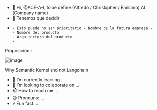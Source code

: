 - 👋 Hi, @ACE-A-I, to be define  (Alfredo / Christopher / Emiliano) AI (Company name)
- 👀 Tenemos que decidir
-     - Esto puede no ser prioritario - Nombre de la futura empresa - 
      - Nombre del producto
      - Arquitectura del producto
      - 
Proposicion :

![image](https://github.com/ACE-A-I/ACE-A-I/assets/173563299/87476c67-9e01-4dc3-9a0e-58209b9cff0c)


Why Semantic Kernel and not Langchain 


   
- 🌱 I’m currently learning ...
- 💞️ I’m looking to collaborate on ...
- 📫 How to reach me ...
- 😄 Pronouns: ...
- ⚡ Fun fact: ...

<!---
ACE-A-I/ACE-A-I is a ✨ special ✨ repository because its `README.md` (this file) appears on your GitHub profile.
You can click the Preview link to take a look at your changes.
--->
